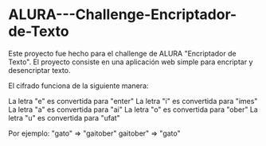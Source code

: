 # ALURA---Challenge-Encriptador-de-Texto
Este proyecto fue hecho para el challenge de ALURA "Encriptador de Texto". El proyecto consiste en una aplicación web simple para encriptar y desencriptar texto.

El cifrado funciona de la siguiente manera:

La letra "e" es convertida para "enter"
La letra "i" es convertida para "imes"
La letra "a" es convertida para "ai"
La letra "o" es convertida para "ober"
La letra "u" es convertida para "ufat"

Por ejemplo:
"gato" => "gaitober"
gaitober" => "gato"
